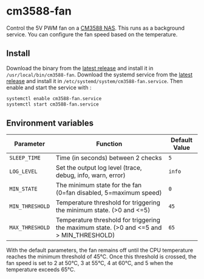 # cm3588-fan

Control the 5V PWM fan on a [CM3588 NAS](https://www.friendlyelec.com/index.php?route=product/product&path=60&product_id=299).
This runs as a background service. You can configure the fan speed based on the temperature.

## Install

Download the binary from the [latest release](https://github.com/martabal/cm3588-fan/releases/latest/download/cm3588-fan) and install it in `/usr/local/bin/cm3588-fan`. Download the systemd service from the [latest release](https://github.com/martabal/cm3588-fan/releases/latest/download/cm3588-fan.service) and install it in `/etc/systemd/system/cm3588-fan.service`. Then enable and start the service with :

```bash
systemctl enable cm3588-fan.service
systemctl start cm3588-fan.service
```

## Environment variables

| Parameter       | Function                                                                                    | Default Value |
| --------------- | ------------------------------------------------------------------------------------------- | ------------- |
| `SLEEP_TIME`    | Time (in seconds) between 2 checks                                                          | `5`           |
| `LOG_LEVEL`     | Set the output log level (trace, debug, info, warn, error)                                  | `info`        |
| `MIN_STATE`     | The minimum state for the fan (0=fan disabled, 5=maximum speed)                             | `0`           |
| `MIN_THRESHOLD` | Temperature threshold for triggering the minimum state.  (>0 and <=5)                       | `45`          |
| `MAX_THRESHOLD` | Temperature threshold for triggering the maximum state.    (>0 and <=5 and > MIN_THRESHOLD) | `65`          |

With the default parameters, the fan remains off until the CPU temperature reaches the minimum threshold of 45°C. Once this threshold is crossed, the fan speed is set to 2 at 50°C, 3 at 55°C, 4 at 60°C, and 5 when the temperature exceeds 65°C.
